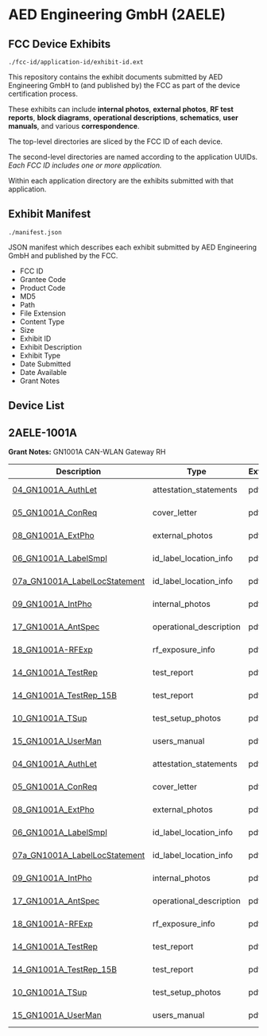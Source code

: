 # AED Engineering GmbH (2AELE)
## FCC Device Exhibits

```
./fcc-id/application-id/exhibit-id.ext
```

This repository contains the exhibit documents submitted by AED Engineering GmbH to (and published by) the FCC as part of the device certification process.

These exhibits can include **internal photos**, **external photos**, **RF test reports**, **block diagrams**, **operational descriptions**, **schematics**, **user manuals**, and various **correspondence**.

The top-level directories are sliced by the FCC ID of each device.

The second-level directories are named according to the application UUIDs. *Each FCC ID includes one or more application.*

Within each application directory are the exhibits submitted with that application. 

## Exhibit Manifest

```
./manifest.json
```

JSON manifest which describes each exhibit submitted by AED Engineering GmbH and published by the FCC.

- FCC ID
- Grantee Code
- Product Code
- MD5
- Path
- File Extension
- Content Type
- Size
- Exhibit ID
- Exhibit Description
- Exhibit Type
- Date Submitted
- Date Available
- Grant Notes

## Device List
## 2AELE-1001A
**Grant Notes:** GN1001A CAN-WLAN Gateway RH

| Description | Type | Ext | Size | Submitted | Available |
| ----------- | ---- | --- | ---- | --------- | --------- |
| [04_GN1001A_AuthLet](2AELE-1001A/8f262ce3ec9317649cbedf963149abba/2734460.pdf) | attestation_statements | pdf | 188750 | 2015-09-01 | 2015-09-01 |
| [05_GN1001A_ConReq](2AELE-1001A/8f262ce3ec9317649cbedf963149abba/2734461.pdf) | cover_letter | pdf | 206754 | 2015-09-01 | 2015-09-01 |
| [08_GN1001A_ExtPho](2AELE-1001A/8f262ce3ec9317649cbedf963149abba/2734464.pdf) | external_photos | pdf | 122996 | 2015-09-01 | 2015-09-01 |
| [06_GN1001A_LabelSmpl](2AELE-1001A/8f262ce3ec9317649cbedf963149abba/2734462.pdf) | id_label_location_info | pdf | 92267 | 2015-09-01 | 2015-09-01 |
| [07a_GN1001A_LabelLocStatement](2AELE-1001A/8f262ce3ec9317649cbedf963149abba/2734463.pdf) | id_label_location_info | pdf | 227288 | 2015-09-01 | 2015-09-01 |
| [09_GN1001A_IntPho](2AELE-1001A/8f262ce3ec9317649cbedf963149abba/2734465.pdf) | internal_photos | pdf | 161049 | 2015-09-01 | 2015-09-01 |
| [17_GN1001A_AntSpec](2AELE-1001A/8f262ce3ec9317649cbedf963149abba/2734474.pdf) | operational_description | pdf | 196758 | 2015-09-01 | 2015-09-01 |
| [18_GN1001A-RFExp](2AELE-1001A/8f262ce3ec9317649cbedf963149abba/2734475.pdf) | rf_exposure_info | pdf | 712885 | 2015-09-01 | 2015-09-01 |
| [14_GN1001A_TestRep](2AELE-1001A/8f262ce3ec9317649cbedf963149abba/2734470.pdf) | test_report | pdf | 2345353 | 2015-09-01 | 2015-09-01 |
| [14_GN1001A_TestRep_15B](2AELE-1001A/8f262ce3ec9317649cbedf963149abba/2734471.pdf) | test_report | pdf | 1250474 | 2015-09-01 | 2015-09-01 |
| [10_GN1001A_TSup](2AELE-1001A/8f262ce3ec9317649cbedf963149abba/2734466.pdf) | test_setup_photos | pdf | 112997 | 2015-09-01 | 2015-09-01 |
| [15_GN1001A_UserMan](2AELE-1001A/8f262ce3ec9317649cbedf963149abba/2734472.pdf) | users_manual | pdf | 185985 | 2015-09-01 | 2015-09-01 |
| [04_GN1001A_AuthLet](2AELE-1001A/39f6daf1e3c7a79f389a1fb61eec25d3/2734460.pdf) | attestation_statements | pdf | 188750 | 2015-09-01 | 2015-09-01 |
| [05_GN1001A_ConReq](2AELE-1001A/39f6daf1e3c7a79f389a1fb61eec25d3/2734461.pdf) | cover_letter | pdf | 206754 | 2015-09-01 | 2015-09-01 |
| [08_GN1001A_ExtPho](2AELE-1001A/39f6daf1e3c7a79f389a1fb61eec25d3/2734464.pdf) | external_photos | pdf | 122996 | 2015-09-01 | 2015-09-01 |
| [06_GN1001A_LabelSmpl](2AELE-1001A/39f6daf1e3c7a79f389a1fb61eec25d3/2734462.pdf) | id_label_location_info | pdf | 92267 | 2015-09-01 | 2015-09-01 |
| [07a_GN1001A_LabelLocStatement](2AELE-1001A/39f6daf1e3c7a79f389a1fb61eec25d3/2734463.pdf) | id_label_location_info | pdf | 227288 | 2015-09-01 | 2015-09-01 |
| [09_GN1001A_IntPho](2AELE-1001A/39f6daf1e3c7a79f389a1fb61eec25d3/2734465.pdf) | internal_photos | pdf | 161049 | 2015-09-01 | 2015-09-01 |
| [17_GN1001A_AntSpec](2AELE-1001A/39f6daf1e3c7a79f389a1fb61eec25d3/2734474.pdf) | operational_description | pdf | 196758 | 2015-09-01 | 2015-09-01 |
| [18_GN1001A-RFExp](2AELE-1001A/39f6daf1e3c7a79f389a1fb61eec25d3/2734475.pdf) | rf_exposure_info | pdf | 712885 | 2015-09-01 | 2015-09-01 |
| [14_GN1001A_TestRep](2AELE-1001A/39f6daf1e3c7a79f389a1fb61eec25d3/2734470.pdf) | test_report | pdf | 2345353 | 2015-09-01 | 2015-09-01 |
| [14_GN1001A_TestRep_15B](2AELE-1001A/39f6daf1e3c7a79f389a1fb61eec25d3/2734471.pdf) | test_report | pdf | 1250474 | 2015-09-01 | 2015-09-01 |
| [10_GN1001A_TSup](2AELE-1001A/39f6daf1e3c7a79f389a1fb61eec25d3/2734466.pdf) | test_setup_photos | pdf | 112997 | 2015-09-01 | 2015-09-01 |
| [15_GN1001A_UserMan](2AELE-1001A/39f6daf1e3c7a79f389a1fb61eec25d3/2734472.pdf) | users_manual | pdf | 185985 | 2015-09-01 | 2015-09-01 |
